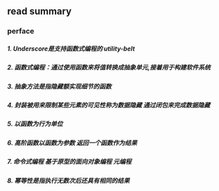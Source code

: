 ## read summary

### perface

##### 1. Underscore是支持函数式编程的 utility-belt
##### 2. 函数式编程：通过使用函数来将值转换成抽象单元,接着用于构建软件系统
##### 3. 抽象方法是指隐藏额实现细节的函数
##### 4. 封装被用来限制某些元素的可见性称为数据隐藏  通过闭包来完成数据隐藏
##### 5. 以函数为行为单位
##### 6. 高阶函数以函数为参数 返回一个函数作为结果
##### 7. 命令式编程  基于原型的面向对象编程   元编程
##### 8. 幂等性是指执行无数次后还具有相同的结果